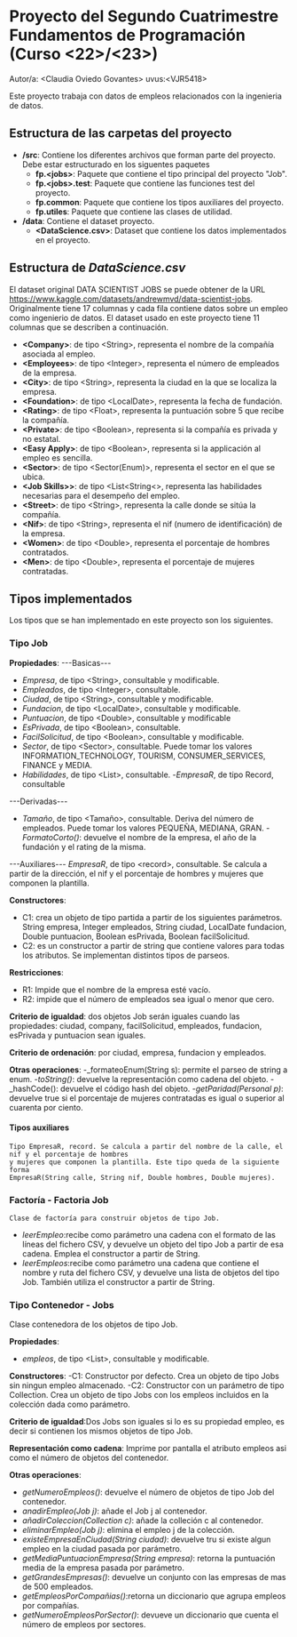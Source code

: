 # Proyecto del Segundo Cuatrimestre Fundamentos de Programación (Curso  \<22\>/\<23\>)
Autor/a: \<Claudia Oviedo Govantes\>   uvus:\<VJR5418\>

Este proyecto trabaja con datos de empleos relacionados con la ingenieria de datos.


## Estructura de las carpetas del proyecto

* **/src**: Contiene los diferentes archivos que forman parte del proyecto. Debe estar estructurado en los siguentes paquetes
  * **fp.\<jobs\>**: Paquete que contiene el tipo principal del proyecto "Job".
  * **fp.\<jobs>.test**: Paquete que contiene las funciones test del proyecto.
  * **fp.common**: Paquete que contiene los tipos auxiliares del proyecto.
  * **fp.utiles**: Paquete que contiene las clases de utilidad. 
* **/data**: Contiene el dataset proyecto.
    * **\<DataScience.csv\>**: Dataset que contiene los datos implementados en el proyecto.
    
## Estructura de *DataScience.csv*

El dataset original DATA SCIENTIST JOBS se puede obtener de la URL https://www.kaggle.com/datasets/andrewmvd/data-scientist-jobs. 
Originalmente tiene 17 columnas y cada fila contiene datos sobre un empleo como ingenierio de datos. 
El dataset usado en este proyecto tiene 11 columnas que se describen a continuación.

* **\<Company>**: de tipo \<String\>, representa el nombre de la compañía asociada al empleo.
* **\<Employees>**: de tipo \<Integer\>, representa el número de empleados de la empresa.
* **\<City>**: de tipo \<String\>, representa la ciudad en la que se localiza la empresa.
* **\<Foundation>**: de tipo \<LocalDate\>, representa la fecha de fundación.
* **\<Rating>**: de tipo \<Float\>, representa la puntuación sobre 5 que recibe la compañía.
* **\<Private>**: de tipo \<Boolean\>, representa si la compañía es privada y no estatal.
* **\<Easy Apply>**: de tipo \<Boolean\>, representa si la applicación al empleo es sencilla.
* **\<Sector>**: de tipo \<Sector(Enum)\>, representa el sector en el que se ubica.
* **\<Job Skills>>**: de tipo \<List<String<\>, representa las habilidades necesarias para el desempeño del empleo.
* **\<Street>**: de tipo \<String\>, representa la calle donde se sitúa la compañía.
* **\<Nif>**: de tipo \<String\>, representa el nif (numero de identificación) de la empresa.
* **\<Women>**: de tipo \<Double\>, representa el porcentaje de hombres contratados.
* **\<Men>**: de tipo \<Double\>, representa el porcentaje de mujeres contratadas.

## Tipos implementados

Los tipos que se han implementado en este proyecto son los siguientes.

### Tipo Job

**Propiedades**:
---Basicas---
- _Empresa_, de tipo \<String\>, consultable y modificable.
- _Empleados_, de tipo \<Integer\>, consultable. 
- _Ciudad_, de tipo \<String\>, consultable y modificable.
- _Fundacion_, de tipo \<LocalDate\>, consultable y modificable. 
- _Puntuacion_, de tipo \<Double\>, consultable y modificable
- _EsPrivada_, de tipo \<Boolean\>, consultable. 
- _FacilSolicitud_, de tipo \<Boolean\>, consultable y modificable.
- _Sector_, de tipo \<Sector\>, consultable. Puede tomar los valores INFORMATION_TECHNOLOGY, 
TOURISM, CONSUMER_SERVICES, FINANCE y MEDIA.
- _Habilidades_, de tipo \<List<String>\>, consultable.
-_EmpresaR_, de tipo Record, consultable

---Derivadas---
- _Tamaño_, de tipo \<Tamaño\>, consultable. Deriva del número de empleados. 
Puede tomar los valores PEQUEÑA, MEDIANA, GRAN.
-_FormatoCorto()_: devuelve el nombre de la empresa, el año de la fundación y el rating de la misma.

---Auxiliares---
_EmpresaR_, de tipo \<record\>, consultable. Se calcula a partir de la dirección, el nif y el porcentaje
de hombres y mujeres que componen la plantilla.

**Constructores**: 

- C1: crea un objeto de tipo partida a partir de los siguientes parámetros. String empresa, Integer empleados, 
String ciudad, LocalDate fundacion, Double puntuacion, Boolean esPrivada, Boolean facilSolicitud.
- C2: es un constructor a partir de string que contiene valores para todas los atributos. 
Se implementan distintos tipos de parseos.

**Restricciones**:
 
- R1: Impide que el nombre de la empresa esté vacío.
- R2: impide que el número de empleados sea igual o menor que cero.

**Criterio de igualdad**: dos objetos Job serán iguales cuando 
las propiedades: ciudad, company, facilSolicitud, empleados, fundacion, esPrivada y puntuacion sean iguales.

**Criterio de ordenación**: por ciudad, empresa, fundacion y empleados.

**Otras operaciones**:
-_formateoEnum(String s): permite el parseo de string a enum.
-_toString()_: devuelve la representación como cadena del objeto.
-_hashCode(): devuelve el código hash del objeto.
-_getParidad(Personal p)_: devuelve true si el porcentaje de mujeres contratadas es igual o superior al 
cuarenta por ciento.


#### Tipos auxiliares
	Tipo EmpresaR, record. Se calcula a partir del nombre de la calle, el nif y el porcentaje de hombres 
	y mujeres que componen la plantilla. Este tipo queda de la siguiente forma 
	EmpresaR(String calle, String nif, Double hombres, Double mujeres).

### Factoría - Factoria Job
	Clase de factoría para construir objetos de tipo Job.

- _leerEmpleo_:recibe como parámetro una cadena con el formato de las líneas del fichero CSV, 
y devuelve un objeto del tipo Job a partir de esa cadena. Emplea el constructor a partir de String.
-	_leerEmpleos_:recibe como parámetro una cadena que contiene el nombre y ruta del fichero CSV, 
y devuelve una lista de objetos del tipo Job. También utiliza el constructor a partir de String.

### Tipo Contenedor - Jobs
Clase contenedora de los objetos de tipo Job.

**Propiedades**:
- _empleos_, de tipo \<List\>, consultable y modificable.

**Constructores**: 
-C1: Constructor por defecto. Crea un objeto de tipo Jobs sin ningun empleo almacenado.
-C2: Constructor con un parámetro de tipo Collection<Job>. Crea un objeto de tipo Jobs 
con los empleos incluidos en la colección dada como parámetro.

**Criterio de igualdad**:Dos Jobs son iguales si lo es su propiedad empleo, es decir
si contienen los mismos objetos de tipo Job.

**Representación como cadena**: Imprime por pantalla el atributo empleos asi como el número de objetos
del contenedor. 

**Otras operaciones**:
 
-	_getNumeroEmpleos()_: devuelve el número de objetos de tipo Job del contenedor.
-  _anadirEmpleo(Job j)_: añade el Job j al contenedor.
-  _añadirColeccion(Collection<Job> c)_: añade la colleción c al contenedor.
-  _eliminarEmpleo(Job j)_: elimina el empleo j de la colección.
-  _existeEmpresaEnCiudad(String ciudad)_: devuelve tru si existe algun empleo en la ciudad pasada por parámetro.
-  _getMediaPuntuacionEmpresa(String empresa)_: retorna la puntuación media de la empresa pasada por parámetro.
-  _getGrandesEmpresas()_: devuelve un conjunto con las empresas de mas de 500 empleados.
-  _getEmpleosPorCompañias()_:retorna un diccionario que agrupa empleos por compañías.
-  _getNumeroEmpleosPorSector()_: devueve un diccionario que cuenta el número de empleos por sectores.


